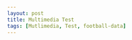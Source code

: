 ```yaml
---
layout: post
title: Multimedia Test
tags: [Mutlimedia, Test, football-data]
---
```


<script src="/js/jquery-1.11.2.min.js"></script>

<script>
    var competition_ids = ["424", "426", "427", "428", "430", "431", "432", "433", "434", "435", "436", "437", "438"]
    $.each(competition_ids, function(index, item) {
        $.ajax({
            headers: { 
                'X-Auth-Token': 'bf0513ea0ba6457fb4ae6d380cca8365', 
                'Access-Control-Allow-Origin': '*',
                'Access-Control-Allow-Credentials': 'true',
                'Access-Control-Allow-Methods': 'GET,HEAD,OPTIONS,POST,PUT',
                'Access-Control-Allow-Headers': 'Origin,Accept, X-Requested-With, Content-Type, Access-Control-Request-Method, Access-Control-Request-Headers'
            },
            url: '//api.football-data.org/v1/competitions/' + item + '/teams',
            dataType: 'json',
            type: 'GET',
        }).done(function(response) {
            console.log(response);
            $.ajax({
                headers: { 
                    'X-Auth-Token': 'bf0513ea0ba6457fb4ae6d380cca8365', 
                    'Access-Control-Allow-Origin': '*',
                    'Access-Control-Allow-Credentials': 'true',
                    'Access-Control-Allow-Methods': 'GET,HEAD,OPTIONS,POST,PUT',
                    'Access-Control-Allow-Headers': 'Origin,Accept, X-Requested-With, Content-Type, Access-Control-Request-Method, Access-Control-Request-Headers'
                },
                url: '//api.football-data.org/v1/competitions/' + item,
                dataType: 'json',
                type: 'GET',
            }).done(function(response) {
                $('.competitions').prepend('<h2>' + response.caption + '</h2>');
                $('.competitions').prepend('<div class="image_grid">');
                
            });
            $.each(response.teams, function(index, item) {
                $('.competitions').prepend(
                '<a href="' + response.teams[index].crestUrl + '"><figure><img src="' + response.teams[index].crestUrl + '"/><figcaption>' + response.teams[index].name + '</figcaption></figure></a>'
                );
            });
            $('.competitions').prepend('</div>');
        });
    });
</script>

<div id="competitions"></div>
